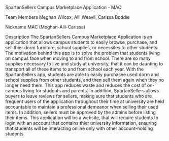 SpartanSellers Campus Marketplace Application - MAC

Team Members
Meghan Wilcox, Alli Weavil, Carissa Boddie

Nickname
MAC (Meghan-Alli-Carissa)

Description
The SpartanSellers Campus Marketplace Application is an application that allows campus students to easily browse, purchase, and sell thier dorm furniture, school supplies, or necessites to other students. The motivation behind this app is to solve the problem that students living on campus face when moving to and from school. There are so many supplies necessary to live and study at university, that it can be daunting to transport all of these items to and from school each year. With the SpartanSellers app, students are able to easily purchasee used dorm and school supplies from other students, and then sell them again when they no longer need them. This app reduces waste and reduces the cost of on-campus living for students and parents. In addition, SpartanSellers allows buyers to leave reviews for sellers, making sure that students who are frequent users of the application throughout their time at university are held accountable to maintain a professional demeanor when selling their used items. In addition, sellers must be approved by the admins before listing their items. This application will be a website, that will require students to login with an account that contains thier university information, ensuring that students will be interacting online only with other account-holding students. 
